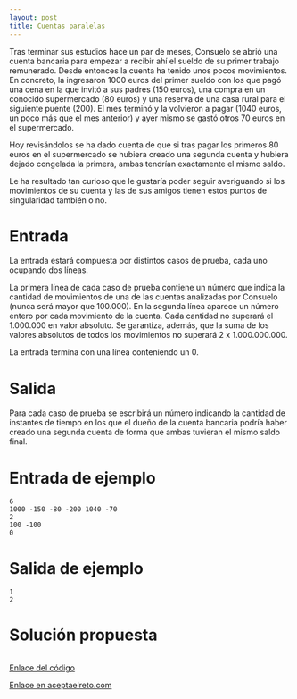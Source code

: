```yaml
---
layout: post
title: Cuentas paralelas
---
```


Tras terminar sus estudios hace un par de meses, Consuelo se abrió una cuenta bancaria para empezar a recibir ahí el sueldo de su primer trabajo remunerado. Desde entonces la cuenta ha tenido unos pocos movimientos. En concreto, la ingresaron 1000 euros del primer sueldo con los que pagó una cena en la que invitó a sus padres (150 euros), una compra en un conocido supermercado (80 euros) y una reserva de una casa rural para el siguiente puente (200). El mes terminó y la volvieron a pagar (1040 euros, un poco más que el mes anterior) y ayer mismo se gastó otros 70 euros en el supermercado.

Hoy revisándolos se ha dado cuenta de que si tras pagar los primeros 80 euros en el supermercado se hubiera creado una segunda cuenta y hubiera dejado congelada la primera, ambas tendrían exactamente el mismo saldo.

Le ha resultado tan curioso que le gustaría poder seguir averiguando si los movimientos de su cuenta y las de sus amigos tienen estos puntos de singularidad también o no.

# Entrada

La entrada estará compuesta por distintos casos de prueba, cada uno ocupando dos líneas.

La primera línea de cada caso de prueba contiene un número que indica la cantidad de movimientos de una de las cuentas analizadas por Consuelo (nunca será mayor que 100.000). En la segunda línea aparece un número entero por cada movimiento de la cuenta. Cada cantidad no superará el 1.000.000 en valor absoluto. Se garantiza, además, que la suma de los valores absolutos de todos los movimientos no superará 2 x 1.000.000.000.

La entrada termina con una línea conteniendo un 0.

# Salida

Para cada caso de prueba se escribirá un número indicando la cantidad de instantes de tiempo en los que el dueño de la cuenta bancaria podría haber creado una segunda cuenta de forma que ambas tuvieran el mismo saldo final.

# Entrada de ejemplo

```
6
1000 -150 -80 -200 1040 -70
2
100 -100
0
```

# Salida de ejemplo

```
1
2
```
# Solución propuesta

``` python

```

[Enlace del código](https://github.com/israelem/aceptaelreto/blob/master/codes/2018-04-23-cuentas.py)

[Enlace en aceptaelreto.com](https://www.aceptaelreto.com/problem/statement.php?id=229)
